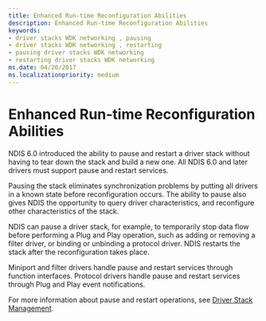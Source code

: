 ```yaml
---
title: Enhanced Run-time Reconfiguration Abilities
description: Enhanced Run-time Reconfiguration Abilities
keywords:
- driver stacks WDK networking , pausing
- driver stacks WDK networking , restarting
- pausing driver stacks WDK networking
- restarting driver stacks WDK networking
ms.date: 04/20/2017
ms.localizationpriority: medium
---
```


# Enhanced Run-time Reconfiguration Abilities





NDIS 6.0 introduced the ability to pause and restart a driver stack without having to tear down the stack and build a new one. All NDIS 6.0 and later drivers must support pause and restart services.

Pausing the stack eliminates synchronization problems by putting all drivers in a known state before reconfiguration occurs. The ability to pause also gives NDIS the opportunity to query driver characteristics, and reconfigure other characteristics of the stack.

NDIS can pause a driver stack, for example, to temporarily stop data flow before performing a Plug and Play operation, such as adding or removing a filter driver, or binding or unbinding a protocol driver. NDIS restarts the stack after the reconfiguration takes place.

Miniport and filter drivers handle pause and restart services through function interfaces. Protocol drivers handle pause and restart services through Plug and Play event notifications.

For more information about pause and restart operations, see [Driver Stack Management](driver-stack-management.md).

 

 





